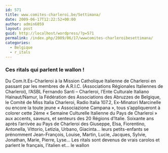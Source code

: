 ```yaml
---
id: 571
title: www.comites-charleroi.be/Settimana/
date: 2009-06-17T12:22:52+00:00
author: admin6059
layout: post
guid: http://localhost/wordpress/?p=571
permalink: /index.php/2009/06/17/wwwcomites-charleroibesettimana/
categories:
  - Belgique
  - r_itals
---
```

<div class="story">
  <h3>
    Ces ritals qui parlent le wallon !
  </h3>
  
  <p>
    Du Com.It.Es-Charleroi à la Mission Catholique Italienne de Charleroi en passant par les membres de A.R.I.C. (Associations Régionales Italiennes de Charleroi), l’ASBL Fernando Santi – Charleroi, l’Ente Culturale Italiano Hainaut/Namur, la Fédération des Associations des Abruzzes de Belgique, le Comité de Miss Italia Charleroi, Radio Italia 107.2, Ex-Minatori Marcinelle ou encore la toute jeune « Associazione Campana », tous s’appliqueront à colorer cette 2ème « Semaine Culturelle Italienne du Pays de Charleroi » aux accents, saveurs, et senteurs des 20 Régions d’Italie. Soixante ans après l’arrivée au Pays de Charleroi des Giuseppe, Elsa, Fiorentino, Antonella, Vittorio, Letizia, Urbano, Giacinta&#8230; leurs petits-enfants se prénomment Jean-François, Louise, Martin, Lucie, Jacques, Sylvie, Jonathan, Marie, Pierre, Lyse&#8230; Les ritals sont devenus de vrais carolos et parlent le français, l’italien et&#8230; le wallon
  </p>
</div>